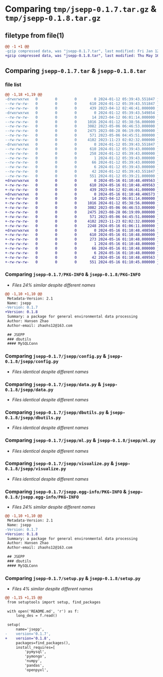 # Comparing `tmp/jsepp-0.1.7.tar.gz` & `tmp/jsepp-0.1.8.tar.gz`

## filetype from file(1)

```diff
@@ -1 +1 @@
-gzip compressed data, was "jsepp-0.1.7.tar", last modified: Fri Jan 12 05:39:43 2024, max compression
+gzip compressed data, was "jsepp-0.1.8.tar", last modified: Thu May 16 01:10:48 2024, max compression
```

## Comparing `jsepp-0.1.7.tar` & `jsepp-0.1.8.tar`

### file list

```diff
@@ -1,18 +1,19 @@
-drwxrwxrwx   0        0        0        0 2024-01-12 05:39:43.551847 jsepp-0.1.7/
--rw-rw-rw-   0        0        0      610 2024-01-12 05:39:43.551847 jsepp-0.1.7/PKG-INFO
--rw-rw-rw-   0        0        0      439 2023-04-12 02:46:41.000000 jsepp-0.1.7/README.md
-drwxrwxrwx   0        0        0        0 2024-01-12 05:39:43.549854 jsepp-0.1.7/jsepp/
--rw-rw-rw-   0        0        0       14 2023-04-12 06:01:14.000000 jsepp-0.1.7/jsepp/__init__.py
--rw-rw-rw-   0        0        0     1016 2024-01-12 05:38:56.000000 jsepp-0.1.7/jsepp/config.py
--rw-rw-rw-   0        0        0     3082 2023-05-06 06:46:53.000000 jsepp-0.1.7/jsepp/data.py
--rw-rw-rw-   0        0        0     2475 2023-08-28 06:19:09.000000 jsepp-0.1.7/jsepp/dbutils.py
--rw-rw-rw-   0        0        0      571 2023-05-06 04:45:51.000000 jsepp-0.1.7/jsepp/ml.py
--rw-rw-rw-   0        0        0     4102 2023-11-23 02:02:32.000000 jsepp-0.1.7/jsepp/visualize.py
-drwxrwxrwx   0        0        0        0 2024-01-12 05:39:43.551847 jsepp-0.1.7/jsepp.egg-info/
--rw-rw-rw-   0        0        0      610 2024-01-12 05:39:43.000000 jsepp-0.1.7/jsepp.egg-info/PKG-INFO
--rw-rw-rw-   0        0        0      258 2024-01-12 05:39:43.000000 jsepp-0.1.7/jsepp.egg-info/SOURCES.txt
--rw-rw-rw-   0        0        0        1 2024-01-12 05:39:43.000000 jsepp-0.1.7/jsepp.egg-info/dependency_links.txt
--rw-rw-rw-   0        0        0       66 2024-01-12 05:39:43.000000 jsepp-0.1.7/jsepp.egg-info/requires.txt
--rw-rw-rw-   0        0        0        6 2024-01-12 05:39:43.000000 jsepp-0.1.7/jsepp.egg-info/top_level.txt
--rw-rw-rw-   0        0        0       42 2024-01-12 05:39:43.551847 jsepp-0.1.7/setup.cfg
--rw-rw-rw-   0        0        0      551 2024-01-12 05:39:21.000000 jsepp-0.1.7/setup.py
+drwxrwxrwx   0        0        0        0 2024-05-16 01:10:48.409563 jsepp-0.1.8/
+-rw-rw-rw-   0        0        0      610 2024-05-16 01:10:48.409563 jsepp-0.1.8/PKG-INFO
+-rw-rw-rw-   0        0        0      439 2023-04-12 02:46:41.000000 jsepp-0.1.8/README.md
+drwxrwxrwx   0        0        0        0 2024-05-16 01:10:48.406573 jsepp-0.1.8/jsepp/
+-rw-rw-rw-   0        0        0       14 2023-04-12 06:01:14.000000 jsepp-0.1.8/jsepp/__init__.py
+-rw-rw-rw-   0        0        0     1016 2024-01-12 05:38:56.000000 jsepp-0.1.8/jsepp/config.py
+-rw-rw-rw-   0        0        0     3082 2023-05-06 06:46:53.000000 jsepp-0.1.8/jsepp/data.py
+-rw-rw-rw-   0        0        0     2475 2023-08-28 06:19:09.000000 jsepp-0.1.8/jsepp/dbutils.py
+-rw-rw-rw-   0        0        0      571 2023-05-06 04:45:51.000000 jsepp-0.1.8/jsepp/ml.py
+-rw-rw-rw-   0        0        0     4102 2023-11-23 02:02:32.000000 jsepp-0.1.8/jsepp/visualize.py
+-rw-rw-rw-   0        0        0     2248 2024-05-16 01:06:11.000000 jsepp-0.1.8/jsepp/water.py
+drwxrwxrwx   0        0        0        0 2024-05-16 01:10:48.408566 jsepp-0.1.8/jsepp.egg-info/
+-rw-rw-rw-   0        0        0      610 2024-05-16 01:10:48.000000 jsepp-0.1.8/jsepp.egg-info/PKG-INFO
+-rw-rw-rw-   0        0        0      273 2024-05-16 01:10:48.000000 jsepp-0.1.8/jsepp.egg-info/SOURCES.txt
+-rw-rw-rw-   0        0        0        1 2024-05-16 01:10:48.000000 jsepp-0.1.8/jsepp.egg-info/dependency_links.txt
+-rw-rw-rw-   0        0        0       66 2024-05-16 01:10:48.000000 jsepp-0.1.8/jsepp.egg-info/requires.txt
+-rw-rw-rw-   0        0        0        6 2024-05-16 01:10:48.000000 jsepp-0.1.8/jsepp.egg-info/top_level.txt
+-rw-rw-rw-   0        0        0       42 2024-05-16 01:10:48.409563 jsepp-0.1.8/setup.cfg
+-rw-rw-rw-   0        0        0      551 2024-05-16 01:10:45.000000 jsepp-0.1.8/setup.py
```

### Comparing `jsepp-0.1.7/PKG-INFO` & `jsepp-0.1.8/PKG-INFO`

 * *Files 24% similar despite different names*

```diff
@@ -1,10 +1,10 @@
 Metadata-Version: 2.1
 Name: jsepp
-Version: 0.1.7
+Version: 0.1.8
 Summary: a package for general environmental data processing
 Author: Hansen Zhao
 Author-email: zhaohs12@163.com
 
 ## JSEPP
 ### dbutils
 #### MySQLConn
```

### Comparing `jsepp-0.1.7/jsepp/config.py` & `jsepp-0.1.8/jsepp/config.py`

 * *Files identical despite different names*

### Comparing `jsepp-0.1.7/jsepp/data.py` & `jsepp-0.1.8/jsepp/data.py`

 * *Files identical despite different names*

### Comparing `jsepp-0.1.7/jsepp/dbutils.py` & `jsepp-0.1.8/jsepp/dbutils.py`

 * *Files identical despite different names*

### Comparing `jsepp-0.1.7/jsepp/ml.py` & `jsepp-0.1.8/jsepp/ml.py`

 * *Files identical despite different names*

### Comparing `jsepp-0.1.7/jsepp/visualize.py` & `jsepp-0.1.8/jsepp/visualize.py`

 * *Files identical despite different names*

### Comparing `jsepp-0.1.7/jsepp.egg-info/PKG-INFO` & `jsepp-0.1.8/jsepp.egg-info/PKG-INFO`

 * *Files 24% similar despite different names*

```diff
@@ -1,10 +1,10 @@
 Metadata-Version: 2.1
 Name: jsepp
-Version: 0.1.7
+Version: 0.1.8
 Summary: a package for general environmental data processing
 Author: Hansen Zhao
 Author-email: zhaohs12@163.com
 
 ## JSEPP
 ### dbutils
 #### MySQLConn
```

### Comparing `jsepp-0.1.7/setup.py` & `jsepp-0.1.8/setup.py`

 * *Files 4% similar despite different names*

```diff
@@ -1,15 +1,15 @@
 from setuptools import setup, find_packages
 
 with open('README.md', 'r') as f:
     long_des = f.read()
 
 setup(
     name='jsepp',
-    version='0.1.7',
+    version='0.1.8',
     packages=find_packages(),
     install_requires=[
         'pymysql',
         'pymongo',
         'numpy',
         'pandas',
         'openpyxl',
```

